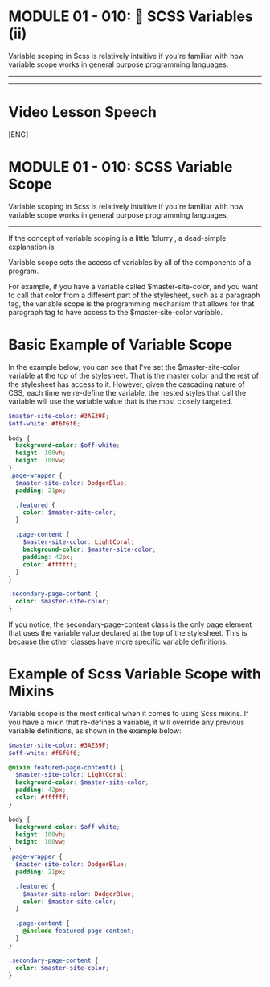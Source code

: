 # MODULE 01 - 010:   🎨 **SCSS Variables (ii)**
Variable scoping in Scss is relatively intuitive if you're familiar with how variable scope works in general purpose programming languages.  
***

***
# Video Lesson Speech
[ENG]  
# MODULE 01 - 010:	SCSS Variable Scope
Variable scoping in Scss is relatively intuitive if you're familiar with how variable scope works in general purpose programming languages.  
***
If the concept of variable scoping is a little 'blurry', a dead-simple explanation is:  

Variable scope sets the access of variables by all of the components of a program.  

For example, if you have a variable called $master-site-color, and you want to call that color from a different part of the stylesheet, such as a paragraph tag, the variable scope is the programming mechanism that allows for that paragraph tag to have access to the $master-site-color variable.  

# Basic Example of Variable Scope
In the example below, you can see that I've set the $master-site-color variable at the top of the stylesheet. That is the master color and the rest of the stylesheet has access to it. However, given the cascading nature of CSS, each time we re-define the variable, the nested styles that call the variable will use the variable value that is the most closely targeted.  

```scss
$master-site-color: #3AE39F;
$off-white: #f6f6f6;

body {
  background-color: $off-white;
  height: 100vh;
  height: 100vw;
}
.page-wrapper {
  $master-site-color: DodgerBlue;
  padding: 21px;

  .featured {
    color: $master-site-color;
  }

  .page-content {
    $master-site-color: LightCoral;
    background-color: $master-site-color;
    padding: 42px;
    color: #ffffff;
  }
}

.secondary-page-content {
  color: $master-site-color;
}
```

If you notice, the secondary-page-content class is the only page element that uses the variable value declared at the top of the stylesheet. This is because the other classes have more specific variable definitions.  

# Example of Scss Variable Scope with Mixins

Variable scope is the most critical when it comes to using Scss mixins. If you have a mixin that re-defines a variable, it will override any previous variable definitions, as shown in the example below:  

```scss
$master-site-color: #3AE39F;
$off-white: #f6f6f6;

@mixin featured-page-content() {
  $master-site-color: LightCoral;
  background-color: $master-site-color;
  padding: 42px;
  color: #ffffff;
}

body {
  background-color: $off-white;
  height: 100vh;
  height: 100vw;
}
.page-wrapper {
  $master-site-color: DodgerBlue;
  padding: 21px;

  .featured {
    $master-site-color: DodgerBlue;
    color: $master-site-color;
  }

  .page-content {
    @include featured-page-content;
  }
}

.secondary-page-content {
  color: $master-site-color;
}
```
